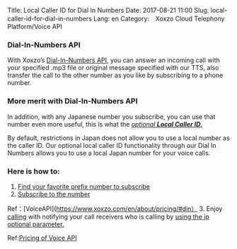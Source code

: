 Title: Local Caller ID for Dial In Numbers
Date: 2017-08-21 11:00
Slug: local-caller-id-for-dial-in-numbers
Lang: en
Category:　Xoxzo Cloud Telephony Platform/Voice API

### Dial-In-Numbers API
With Xoxzo’s [Dial-In-Numbers API](https://www.xoxzo.com/en/about/dial-in-api/), you can answer an incoming call with your specified .mp3 file or original message specified with our TTS, also transfer the call to the other number as you like by subscribing to a phone number.

### More merit with Dial-In-Numbers API
In addition, with any Japanese number you subscribe, you can use that number even more useful, this is what the [*optional **Local Caller ID**.*](https://www.xoxzo.com/en/about/voice-api/)

By default, restrictions in Japan does not allow you to use a local number as the caller ID. Our optional local caller ID functionality through our Dial In Numbers allows you to use a local Japan number for your voice calls.

### Here is how to:
1. [Find your favorite prefix number to subscribe](http://docs.xoxzo.com/en/din.html#finding-a-dial-in-number-via-api)
2. [Subscribe to the number](http://docs.xoxzo.com/en/din.html#subscribing-to-a-dial-in-number-via-api)

Ref：[VoiceAPI](https://www.xoxzo.com/en/about/pricing/#din）
3. Enjoy [calling](http://docs.xoxzo.com/ja/voice.html#jp-specific-optional-parameters) with notifying your call receivers who is calling by [using the jp optional parameter.](http://docs.xoxzo.com/en/voice.html#simple-playback-api)

Ref:[Pricing of Voice API](https://www.xoxzo.com/en/about/pricing/#voice)
